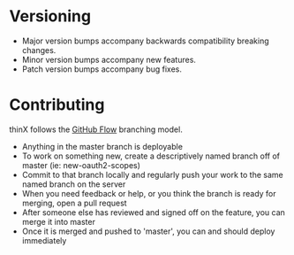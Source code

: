 Versioning
==========

* Major version bumps accompany backwards compatibility breaking changes.
* Minor version bumps accompany new features.
* Patch version bumps accompany bug fixes.


Contributing
============

thinX follows the [GitHub Flow][1] branching model.

* Anything in the master branch is deployable
* To work on something new, create a descriptively named branch off of master (ie: new-oauth2-scopes)
* Commit to that branch locally and regularly push your work to the same named branch on the server
* When you need feedback or help, or you think the branch is ready for merging, open a pull request
* After someone else has reviewed and signed off on the feature, you can merge it into master
* Once it is merged and pushed to 'master', you can and should deploy immediately

[1]: http://scottchacon.com/2011/08/31/github-flow.html

